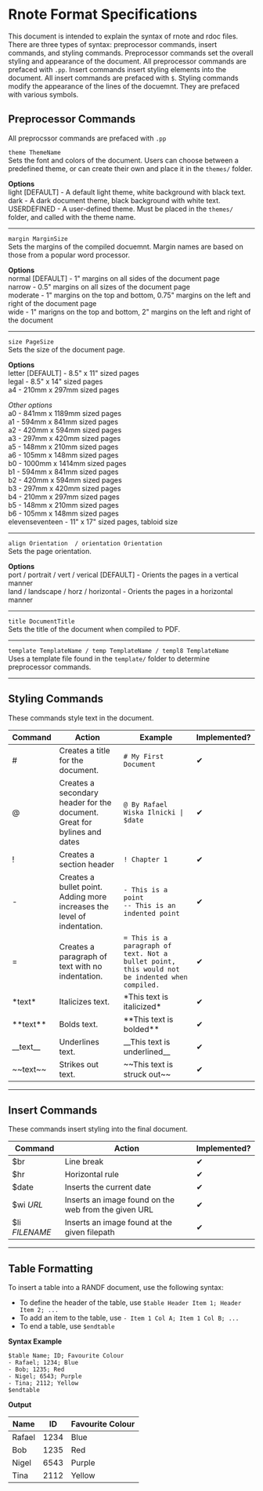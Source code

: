 # Rnote Format Specifications
This document is intended to explain the syntax of rnote and rdoc files. There 
are three types of syntax: preprocessor commands, insert commands, and styling 
commands. Preprocessor commands set the overall styling and appearance of the 
document. All preprocessor commands are prefaced with `.pp`. Insert commands 
insert styling elements into the document. All insert commands are prefaced with
`$`. Styling commands modify the appearance of the lines of the docuemnt. They 
are prefaced with various symbols.

## Preprocessor Commands
All preprocssor commands are prefaced with `.pp`

`theme ThemeName`<br>
Sets the font and colors of the document. Users can choose between a predefined 
theme, or can create their own and place it in the `themes/` folder.

**Options**<br>
light [DEFAULT] - A default light theme, white background with black text.<br>
dark - A dark document theme, black background with white text.<br>
USERDEFINED - A user-defined theme. Must be placed in the `themes/` folder, and
called with the theme name.

<hr>

`margin MarginSize`<br>
Sets the margins of the compiled docuemnt. Margin names are based on those 
from a popular word processor.

**Options**<br>
normal [DEFAULT] - 1" margins on all sides of the document page<br>
narrow - 0.5" margins on all sizes of the document page<br>
moderate - 1" margins on the top and bottom, 0.75" margins on the left and 
right of the document page<br>
wide - 1" marigns on the top and bottom, 2" margins on the left and right of 
the document

<hr>

`size PageSize`<br>
Sets the size of the document page.

**Options**<br>
letter [DEFAULT] - 8.5" x 11" sized pages<br>
legal - 8.5" x 14" sized pages<br>
a4 - 210mm x 297mm sized pages<br>

*Other options*<br>
a0 - 841mm x 1189mm sized pages <br>
a1 - 594mm x  841mm sized pages <br>
a2 - 420mm x  594mm sized pages <br>
a3 - 297mm x  420mm sized pages <br>
a5 - 148mm x  210mm sized pages <br>
a6 - 105mm x  148mm sized pages <br>
b0 - 1000mm x 1414mm sized pages <br>
b1 - 594mm x  841mm sized pages <br>
b2 - 420mm x  594mm sized pages <br>
b3 - 297mm x  420mm sized pages <br>
b4 - 210mm x  297mm sized pages <br>
b5 - 148mm x  210mm sized pages <br>
b6 - 105mm x  148mm sized pages <br>
elevenseventeen - 11" x 17" sized pages, tabloid size<br>

<hr>

`align Orientation  / orientation Orientation`<br>
Sets the page orientation.

**Options**<br>
port / portrait / vert / verical [DEFAULT] - Orients the pages in a vertical manner<br>
land / landscape / horz / horizontal - Orients the pages in a horizontal manner <br>

<hr>

`title DocumentTitle`<br>
Sets the title of the document when compiled to PDF.

<hr>

`template TemplateName / temp TemplateName / templ8 TemplateName`<br>
Uses a template file found in the `template/` folder to determine preprocessor commands.

<hr>

## Styling Commands
These commands style text in the document.

| Command | Action | Example | Implemented? |
|---|---|---|---|
| # | Creates a title for the document. | `# My First Document` | ✔ |
| @ | Creates a secondary header for the document. Great for bylines and dates | `@ By Rafael Wiska Ilnicki \| $date` | ✔ |
| ! | Creates a section header | `! Chapter 1` | ✔ |
| - | Creates a bullet point. Adding more increases the level of indentation. | `- This is a point`<br>`-- This is an indented point` | ✔ |
| = | Creates a paragraph of text with no indentation. | `= This is a paragraph of text. Not a bullet point, this would not be indented when compiled.`| ✔ |
| \*text\* | Italicizes text. | \*This text is italicized\* | ✔ |
| \*\*text\*\* | Bolds text. | \*\*This text is bolded\*\* | ✔ |
| \_\_text\_\_ | Underlines text. | \_\_This text is underlined\_\_ | ✔ |
| \~\~text\~\~ | Strikes out text. | \~\~This text is struck out\~\~| ✔ |

<hr>

## Insert Commands
These commands insert styling into the final document.

| Command | Action | Implemented? |
|---|---|---|
| $br | Line break | ✔ |
| $hr | Horizontal rule | ✔ |
| $date | Inserts the current date | ✔ |
| $wi *URL* | Inserts an image found on the web from the given URL | ✔ |
| $li *FILENAME* | Inserts an image found at the given filepath | ✔ |

<hr>

## Table Formatting
To insert a table into a RANDF document, use the following syntax:
- To define the header of the table, use `$table Header Item 1; Header Item 2; ...`
- To add an item to the table, use `- Item 1 Col A; Item 1 Col B; ...`
- To end a table, use `$endtable`

**Syntax Example**
```
$table Name; ID; Favourite Colour
- Rafael; 1234; Blue
- Bob; 1235; Red
- Nigel; 6543; Purple
- Tina; 2112; Yellow
$endtable
```

**Output**

| Name | ID | Favourite Colour |
|---|---|---|
| Rafael | 1234 | Blue |
| Bob | 1235 | Red |
| Nigel | 6543 | Purple |
| Tina | 2112 | Yellow |
